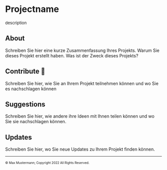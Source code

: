 # Projectname
<font size="2px">description</font>

## About
Schreiben Sie hier eine kurze Zusammenfassung Ihres Projekts. Warum Sie dieses Projekt erstellt haben. Was ist der Zweck dieses Projekts?


## Contribute 🤝
Schreiben Sie hier, wie Sie an Ihrem Projekt teilnehmen können und wo Sie es nachschlagen können
## Suggestions
Schreiben Sie hier, wie andere ihre Ideen mit Ihnen teilen können und wo Sie sie nachschlagen können.

## Updates
Schreiben Sie hier, wo Sie neue Updates zu Ihrem Projekt finden können.

---
<font size="1px">&copy; Max Mustermann; Copyright 2022 All Rights Reserved.</font>
